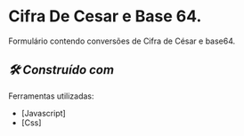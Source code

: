 # Cifra De Cesar e Base 64.
Formulário contendo conversões de Cifra de César e base64. 

## *🛠️ Construído com*
Ferramentas utilizadas:
* [Javascript]  
* [Css]
